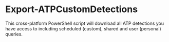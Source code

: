 # Export-ATPCustomDetections
This cross-platform PowerShell script will download all ATP detections you have access to including scheduled (custom), shared and user (personal) queries.
